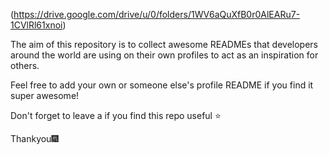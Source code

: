 (https://drive.google.com/drive/u/0/folders/1WV6aQuXfB0r0AlEARu7-1CVlRl61xnoi)

The aim of this repository is to collect awesome READMEs that developers around the world are using on their own profiles to act as an inspiration for others.

Feel free to add your own or someone else's profile README if you find it super awesome! 

Don't forget to leave a if you find this repo useful ⭐

Thankyou🎆
